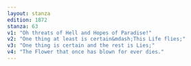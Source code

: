 ```yaml
---
layout: stanza
edition: 1872
stanza: 63
v1: "Oh threats of Hell and Hopes of Paradise!"
v2: "One thing at least is certain&mdash;This Life flies;"
v3: "One thing is certain and the rest is Lies;"
v4: "The Flower that once has blown for ever dies."
---
```

